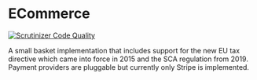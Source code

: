 # ECommerce

[![Scrutinizer Code Quality](https://scrutinizer-ci.com/g/patternseek/ecommerce/badges/quality-score.png?b=master)](https://scrutinizer-ci.com/g/patternseek/ecommerce/?branch=master)

A small basket implementation that includes support for the new EU tax directive which came into force in 2015 and the SCA regulation from 2019. Payment providers are pluggable but currently only Stripe is implemented.
